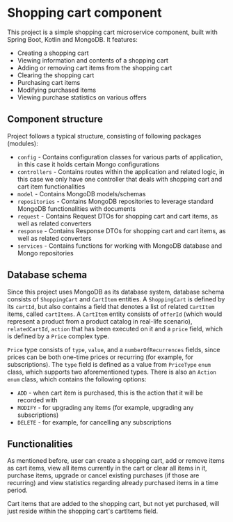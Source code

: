 # Shopping cart component

This project is a simple shopping cart microservice component, built with Spring Boot, Kotlin and MongoDB. It features:

- Creating a shopping cart
- Viewing information and contents of a shopping cart
- Adding or removing cart items from the shopping cart
- Clearing the shopping cart
- Purchasing cart items
- Modifying purchased items
- Viewing purchase statistics on various offers

## Component structure

Project follows a typical structure, consisting of following packages (modules):

- `config` - Contains configuration classes for various parts of application, in this case it holds certain Mongo configurations
- `controllers` - Contains routes within the application and related logic, in this case we only have one controller that deals with shopping cart and cart item functionalities
- `model` - Contains MongoDB models/schemas
- `repositories` - Contains MongoDB repositories to leverage standard MongoDB functionalities with documents
- `request` - Contains Request DTOs for shopping cart and cart items, as well as related converters 
- `response` - Contains Response DTOs for shopping cart and cart items, as well as related converters
- `services` - Contains functions for working with MongoDB database and Mongo repositories

## Database schema

Since this project uses MongoDB as its database system, database schema consists of `ShoppingCart` and `CartItem` entities. A `ShoppingCart` is defined by its `cartId`, but also contains a field that denotes a list 
of related `CartItem` items, called `cartItems`. A `CartItem` entity consists of `offerId` (which would represent a product from a product catalog in real-life scenario), `relatedCartId`, `action` that has been 
executed on it and a `price` field, which is defined by a `Price` complex type. 

`Price` type consists of `type`, `value`, and a `numberOfRecurrences` fields, since prices can be both one-time prices or recurring (for example, for subscriptions). The `type` field is defined as a value from
`PriceType` `enum` class, which supports two aforementioned types. There is also an `Action enum` class, which contains the following options:

- `ADD` - when cart item is purchased, this is the action that it will be recorded with
- `MODIFY` - for upgrading any items (for example, upgrading any subscriptions)
- `DELETE` - for example, for cancelling any subscriptions

## Functionalities

As mentioned before, user can create a shopping cart, add or remove items as cart items, view all items currently in the cart or clear all items in it, purchase items, upgrade or cancel existing purchases 
(if those are recurring) and view statistics regarding already purchased items in a time period. 

Cart items that are added to the shopping cart, but not yet purchased, will just reside within the shopping cart's cartItems field.
